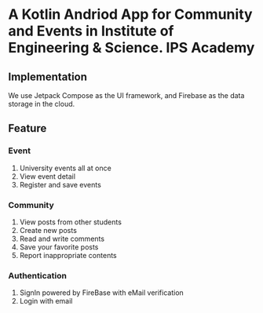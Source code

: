 # A Kotlin Andriod App for Community and Events in Institute of Engineering & Science. IPS Academy

## Implementation
We use Jetpack Compose as the UI framework, and Firebase as the data storage in the cloud.

## Feature

### Event

1. University events all at once
2. View event detail
3. Register and save events

### Community

1. View posts from other students
2. Create new posts
3. Read and write comments
4. Save your favorite posts
5. Report inappropriate contents

### Authentication

1. SignIn powered by FireBase with eMail verification
2. Login with email